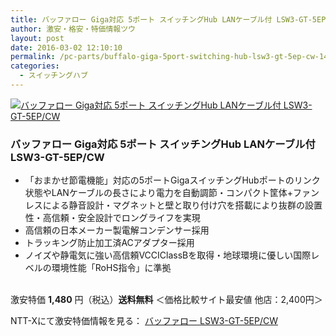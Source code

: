 ```yaml
---
title: バッファロー Giga対応 5ポート スイッチングHub LANケーブル付 LSW3-GT-5EP/CW 激安特価1,480円！送料無料！
author: 激安・格安・特価情報ツウ
layout: post
date: 2016-03-02 12:10:10
permalink: /pc-parts/buffalo-giga-5port-switching-hub-lsw3-gt-5ep-cw-1480-nttx.html
categories:
  - スイッチングハブ
---
```


<div class="img-bg2 img_L">
  <a href="//px.a8.net/svt/ejp?a8mat=ZYP6S+8IMA3E+S1Q+BWGDT&#038;a8ejpredirect=//nttxstore.jp/_II_ME12892143" target="_blank"><img border="0" alt="バッファロー Giga対応 5ポート スイッチングHub LANケーブル付 LSW3-GT-5EP/CW" src="//img.bestgate.net/?url=http%3A%2F%2Fecx.images-amazon.com%2Fimages%2FI%2F31Mq6KNSofL._SL160_.jpg" data-recalc-dims="1" /></a>
</div>

### バッファロー Giga対応 5ポート スイッチングHub LANケーブル付 LSW3-GT-5EP/CW
<!--more-->

* 「おまかせ節電機能」対応の5ポートGigaスイッチングHubポートのリンク状態やLANケーブルの長さにより電力を自動調節・コンパクト筐体+ファンレスによる静音設計・マグネットと壁と取り付け穴を搭載により抜群の設置性・高信頼・安全設計でロングライフを実現
* 高信頼の日本メーカー製電解コンデンサー採用
* トラッキング防止加工済ACアダプター採用
* ノイズや静電気に強い高信頼VCCIClassBを取得・地球環境に優しい国際レベルの環境性能「RoHS指令」に準拠

<br clear="all" />激安特価 <span class="tokka-price"><strong>1,480</strong></span> 円（税込）**送料無料**
＜価格比較サイト最安値 他店：2,400円＞

NTT-Xにて激安特価情報を見る： <span class="fs150p"><a href="//px.a8.net/svt/ejp?a8mat=ZYP6S+8IMA3E+S1Q+BWGDT&#038;a8ejpredirect=//nttxstore.jp/_II_ME12892143" target="_blank">バッファロー LSW3-GT-5EP/CW</a></span>
